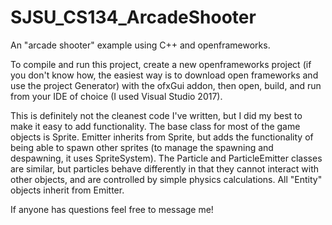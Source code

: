 # SJSU_CS134_ArcadeShooter
An "arcade shooter" example using C++ and openframeworks.

To compile and run this project, create a new openframeworks project (if you don't know how, the easiest way is to download open frameworks and use the project Generator) with the ofxGui addon, then open, build, and run from your IDE of choice (I used Visual Studio 2017).

This is definitely not the cleanest code I've written, but I did my best to make it easy to add functionality. The base class for most of the game objects is Sprite. Emitter inherits from Sprite, but adds the functionality of being able to spawn other sprites (to manage the spawning and despawning, it uses SpriteSystem). The Particle and ParticleEmitter classes are similar, but particles behave differently in that they cannot interact with other objects, and are controlled by simple physics calculations. All "Entity" objects inherit from Emitter. 

If anyone has questions feel free to message me!
